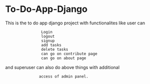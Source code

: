 # To-Do-App-Django


 This is the to do app django project with functionalites like
 user can
 
                    Login 
                    logout
                    signup
                    add tasks
                    delete tasks
                    can go on contribute page
                    can go on about page 
and superuser
can also do above things with additional 
                   
                   access of admin panel.        
                
